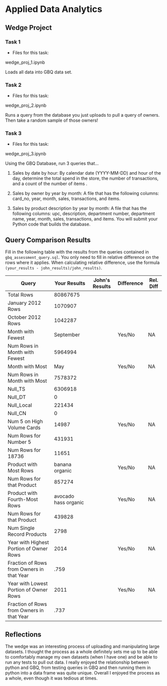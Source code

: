 
# Applied Data Analytics

## Wedge Project


### Task 1

* Files for this task: 

wedge_proj_1.ipynb

Loads all data into GBQ data set.


### Task 2

* Files for this task: 

wedge_proj_2.ipynb

Runs a query from the database you just uploads to pull a query of owners. Then take a random sample of those owners!
	

### Task 3

* Files for this task: 

wedge_proj_3.ipynb

Using the GBQ Database, run 3 queries that...

1. Sales by date by hour: By calendar date (YYYY-MM-DD) and hour of the day, determine the total spend in the store, the number of transactions, and a count of the number of items .

2. Sales by owner by year by month: A file that has the following columns: card_no, year, month, sales, transactions, and items.

3. Sales by product description by year by month: A file that has the following columns: upc, description, department number, department name, year, month, sales, transactions, and items. You will submit your Python code that builds the database.



## Query Comparison Results

Fill in the following table with the results from the 
queries contained in `gbq_assessment_query.sql`. You only
need to fill in relative difference on the rows where it applies. 
When calculating relative difference, use the formula 
` (your_results - john_results)/john_results)`. 



|  Query  |  Your Results  |  John's Results | Difference | Rel. Diff | 
|---|---|---|---|---|
| Total Rows  |80867675|   |   |   |
| January 2012 Rows  |1070907   |   |   |   |
| October 2012 Rows  |1042287   |   |   |   |
| Month with Fewest  |September   |   | Yes/No  | NA  |
| Num Rows in Month with Fewest  | 5964994  |   |   |   |
| Month with Most  |May   |   | Yes/No  | NA  |
| Num Rows in Month with Most  |7578372   |   |   |   |
| Null_TS  |6306918   |   |   |   |
| Null_DT  |0   |   |   |   |
| Null_Local  |221434   |   |   |   |
| Null_CN  |0   |   |   |   |
| Num 5 on High Volume Cards  |14987   |   | Yes/No  | NA  |
|  Num Rows for Number 5 |431931  |   |   |   |
| Num Rows for 18736  |11651   |   |   |   |
| Product with Most Rows  |banana organic   |   | Yes/No  | NA  |
| Num Rows for that Product  |857274   |   |   |   |
| Product with Fourth-Most Rows  |avocado hass organic   |   | Yes/No  | NA  |
| Num Rows for that Product  |439828   |   |   |   |
| Num Single Record Products  |2798   |   |   |   |
| Year with Highest Portion of Owner Rows  |2014   |   | Yes/No  | NA |
| Fraction of Rows from Owners in that Year  |.759   |   |   |   |
| Year with Lowest Portion of Owner Rows  |2011   |   | Yes/No  | NA |
| Fraction of Rows from Owners in that Year  |.737   |   |   |   |

## Reflections

The wedge was an interesting process of uploading and manipulating large datasets. I thought the process as a whole definitely sets me up to be able to comfortably manage my own datasets (when I have one) and be able to run any tests to pull out data. I really enjoyed the relationship between python and GBQ, from testing queries in GBQ and then running them in python into a data frame was quite unique. Overall I enjoyed the process as a whole, even though it was tedious at times.
